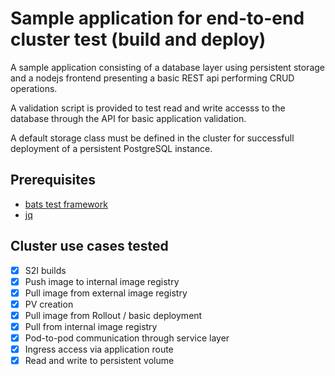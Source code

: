 # Sample application for end-to-end cluster test (build and deploy)

A sample application consisting of a database layer using persistent storage and a nodejs frontend presenting a basic REST api performing CRUD operations.

A validation script is provided to test read and write accesss to the database through the API for basic application validation.

A default storage class must be defined in the cluster for successfull deployment of a persistent PostgreSQL instance.

## Prerequisites
- [bats test framework](https://github.com/sstephenson/bats)
- [jq](https://stedolan.github.io/jq/)

## Cluster use cases tested

- [x] S2I builds
- [x] Push image to internal image registry
- [x] Pull image from external image registry
- [x] PV creation
- [x] Pull image from Rollout / basic deployment
- [x] Pull from internal image registry 
- [x] Pod-to-pod communication through service layer
- [x] Ingress access via application route
- [x] Read and write to persistent volume